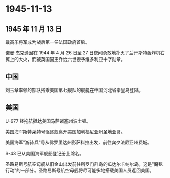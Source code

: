 # 1945-11-13

## 1945 年 11 月 13 日

戴高乐将军成为战后第一任法国政府首脑。

诺曼·杰克逊因在 1944 年 4 月 26 日至 27
日夜间勇敢地扑灭了兰开斯特轰炸机右翼上的大火，而被英国国王乔治六世授予维多利亚十字勋章。

## 中国

刘玉章率领的部队搭乘美国第七舰队的舰艇在中国河北省秦皇岛登陆。

## 美国

U-977 经拖航抵达美国马萨诸塞州波士顿。

美国海军斯特莱特号驱逐舰离开美国加利福尼亚州圣地亚哥。

美国海军"游骑兵"号从佛罗里达州彭萨科拉出发，前往宾夕法尼亚州费城。

S-43 已从美国海军舰船登记册上除名。

圣路易斯号航空母舰从旧金山出发前往所罗门群岛的瓜达尔卡纳尔岛，这是"魔毯行动"的一部分。圣路易斯号航空母舰将尽可能多地搭载美国人员返回美国。

